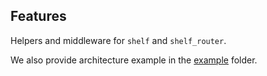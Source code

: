 ## Features

Helpers and middleware for `shelf` and `shelf_router`.

We also provide architecture example in the [example](https://gitlab.com/sakemaer/top_shelf/-/tree/main/example) folder.
